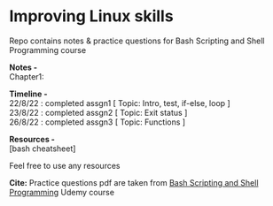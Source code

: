 # Improving Linux skills
Repo contains notes & practice questions for Bash Scripting and Shell Programming course

**Notes -** </br>
Chapter1: 

**Timeline -** </br>
22/8/22 : completed assgn1 [ Topic: Intro, test, if-else, loop ] </br>
23/8/22 : completed assgn2 [ Topic: Exit status ] </br>
26/8/22 : completed assgn3 [ Topic: Functions ] </br>

**Resources -** </br>
[bash cheatsheet]


Feel free to use any resources </br>

**Cite:** Practice questions pdf are taken from [Bash Scripting and Shell Programming](https://www.udemy.com/course/bash-scripting/) Udemy course
